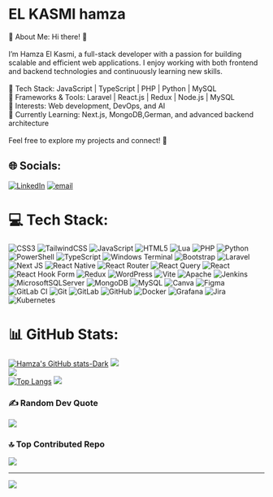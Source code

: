 # EL KASMI hamza
💫 About Me:
Hi there! 👋<br><br>I’m Hamza El Kasmi, a full-stack developer with a passion for building scalable and efficient web applications. I enjoy working with both frontend and backend technologies and continuously learning new skills.<br><br>
🔹 Tech Stack: JavaScript | TypeScript | PHP | Python | MySQL<br>
🔹 Frameworks & Tools: Laravel | React.js | Redux | Node.js | MySQL<br>
🔹 Interests: Web development, DevOps, and AI<br>
🔹 Currently Learning: Next.js, MongoDB,German, and advanced backend architecture<br><br>Feel free to explore my projects and connect! 🚀<br>


## 🌐 Socials:
[![LinkedIn](https://img.shields.io/badge/LinkedIn-%230077B5.svg?logo=linkedin&logoColor=white)](https://linkedin.com/in/hamza-el-kasmi) [![email](https://img.shields.io/badge/Email-D14836?logo=gmail&logoColor=white)](mailto:Elkasmihamza05@gmail.com) 

# 💻 Tech Stack:
![CSS3](https://img.shields.io/badge/css3-%231572B6.svg?style=flat-square&logo=css3&logoColor=white) 
![TailwindCSS](https://img.shields.io/badge/tailwindcss-%2338B2AC.svg?style=flat-square&logo=tailwind-css&logoColor=white)
![JavaScript](https://img.shields.io/badge/javascript-%23323330.svg?style=flat-square&logo=javascript&logoColor=%23F7DF1E) 
![HTML5](https://img.shields.io/badge/html5-%23E34F26.svg?style=flat-square&logo=html5&logoColor=white) 
![Lua](https://img.shields.io/badge/lua-%232C2D72.svg?style=flat-square&logo=lua&logoColor=white) 
![PHP](https://img.shields.io/badge/php-%23777BB4.svg?style=flat-square&logo=php&logoColor=white) 
![Python](https://img.shields.io/badge/python-3670A0?style=flat-square&logo=python&logoColor=ffdd54) 
![PowerShell](https://img.shields.io/badge/PowerShell-%235391FE.svg?style=flat-square&logo=powershell&logoColor=white) 
![TypeScript](https://img.shields.io/badge/typescript-%23007ACC.svg?style=flat-square&logo=typescript&logoColor=white) 
![Windows Terminal](https://img.shields.io/badge/Windows%20Terminal-%234D4D4D.svg?style=flat-square&logo=windows-terminal&logoColor=white) 
![Bootstrap](https://img.shields.io/badge/bootstrap-%238511FA.svg?style=flat-square&logo=bootstrap&logoColor=white) 
![Laravel](https://img.shields.io/badge/laravel-%23FF2D20.svg?style=flat-square&logo=laravel&logoColor=white) 
![Next JS](https://img.shields.io/badge/Next-black?style=flat-square&logo=next.js&logoColor=white) 
![React Native](https://img.shields.io/badge/react_native-%2320232a.svg?style=flat-square&logo=react&logoColor=%2361DAFB)
![React Router](https://img.shields.io/badge/React_Router-CA4245?style=flat-square&logo=react-router&logoColor=white)
![React Query](https://img.shields.io/badge/-React%20Query-FF4154?style=flat-square&logo=react%20query&logoColor=white)
![React](https://img.shields.io/badge/react-%2320232a.svg?style=flat-square&logo=react&logoColor=%2361DAFB)
![React Hook Form](https://img.shields.io/badge/React%20Hook%20Form-%23EC5990.svg?style=flat-square&logo=reacthookform&logoColor=white)
![Redux](https://img.shields.io/badge/redux-%23593d88.svg?style=flat-square&logo=redux&logoColor=white) 
![WordPress](https://img.shields.io/badge/WordPress-%23117AC9.svg?style=flat-square&logo=WordPress&logoColor=white)
![Vite](https://img.shields.io/badge/vite-%23646CFF.svg?style=flat-square&logo=vite&logoColor=white) 
![Apache](https://img.shields.io/badge/apache-%23D42029.svg?style=flat-square&logo=apache&logoColor=white)
![Jenkins](https://img.shields.io/badge/jenkins-%232C5263.svg?style=flat-square&logo=jenkins&logoColor=white)
![MicrosoftSQLServer](https://img.shields.io/badge/Microsoft%20SQL%20Server-CC2927?style=flat-square&logo=microsoft%20sql%20server&logoColor=white) 
![MongoDB](https://img.shields.io/badge/MongoDB-%234ea94b.svg?style=flat-square&logo=mongodb&logoColor=white) 
![MySQL](https://img.shields.io/badge/mysql-4479A1.svg?style=flat-square&logo=mysql&logoColor=white) 
![Canva](https://img.shields.io/badge/Canva-%2300C4CC.svg?style=flat-square&logo=Canva&logoColor=white)
![Figma](https://img.shields.io/badge/figma-%23F24E1E.svg?style=flat-square&logo=figma&logoColor=white)
![GitLab CI](https://img.shields.io/badge/gitlab%20CI-%23181717.svg?style=flat-square&logo=gitlab&logoColor=white) 
![Git](https://img.shields.io/badge/git-%23F05033.svg?style=flat-square&logo=git&logoColor=white)
![GitLab](https://img.shields.io/badge/gitlab-%23181717.svg?style=flat-square&logo=gitlab&logoColor=white)
![GitHub](https://img.shields.io/badge/github-%23121011.svg?style=flat-square&logo=github&logoColor=white)
![Docker](https://img.shields.io/badge/docker-%230db7ed.svg?style=flat-square&logo=docker&logoColor=white) 
![Grafana](https://img.shields.io/badge/grafana-%23F46800.svg?style=flat-square&logo=grafana&logoColor=white) 
![Jira](https://img.shields.io/badge/jira-%230A0FFF.svg?style=flat-square&logo=jira&logoColor=white) 
![Kubernetes](https://img.shields.io/badge/kubernetes-%23326ce5.svg?style=flat-square&logo=kubernetes&logoColor=white)
# 📊 GitHub Stats:
[![Hamza's GitHub stats-Dark](https://github-readme-stats.vercel.app/api?username=Elkas-Hamza&show_icons=true&theme=dark#gh-dark-mode-only)](https://github.com/anuraghazra/github-readme-stats#gh-dark-mode-only)
![](https://github-readme-stats.vercel.app/api?username=Elkas-Hamza&theme=dark&hide_border=false&include_all_commits=true&count_private=true)<br/>
![](https://nirzak-streak-stats.vercel.app/?user=Elkas-Hamza&theme=dark&hide_border=false)<br/>
[![Top Langs](https://github-readme-stats.vercel.app/api/top-langs/?username=anuraghazra)](https://github.com/anuraghazra/github-readme-stats)
![](https://github-readme-stats.vercel.app/api/top-langs/?username=Elkas-Hamza&theme=dark&hide_border=false&include_all_commits=true&count_private=true&layout=compact)
### ✍️ Random Dev Quote
![](https://quotes-github-readme.vercel.app/api?type=horizontal&theme=radical)

### 🔝 Top Contributed Repo
![](https://github-contributor-stats.vercel.app/api?username=Elkas-Hamza&limit=5&theme=dark&combine_all_yearly_contributions=true)

---
[![](https://visitcount.itsvg.in/api?id=Elkas-Hamza&icon=0&color=0)](https://visitcount.itsvg.in)

